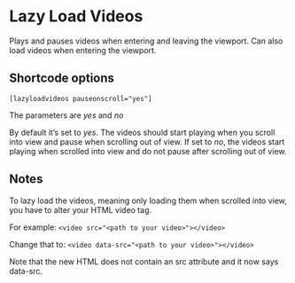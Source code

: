 # Lazy Load Videos
Plays and pauses videos when entering and leaving the viewport. Can also load videos when entering the viewport.

## Shortcode options
`[lazyloadvideos pauseonscroll="yes"]`

The parameters are _yes_ and _no_

By default it’s set to _yes_. The videos should start playing when you scroll into view and pause when scrolling out of view. 
If set to _no_, the videos start playing when scrolled into view and do not pause after scrolling out of view.

## Notes
To lazy load the videos, meaning only loading them when scrolled into view, you have to alter your HTML video tag. 

For example:
`<video src="<path to your video>"></video>`

Change that to:
`<video data-src="<path to your video>"></video>`

Note that the new HTML does not contain an src attribute and it now says data-src.
